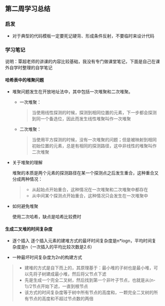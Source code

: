 ## 第二周学习总结

### 启发

- 对于典型的代码模板一定要死记硬背、形成条件反射，不要临时来设计代码

### 学习笔记

说明：覃超老师的讲课的内容比较基础，我没有专门做课堂笔记，下面是自己在课外自学时整理的自学笔记

#### 哈希表中的堆聚问题

- 堆聚问题发生在开放地址法中，其中包括一次堆聚和二次堆聚。

    - 一次堆聚：
        > 当使用线性探测的时候，探测到相同位置的元素，下一步都会探测到同一个备选位，因此而发生线性堆聚叫作一次堆聚

    - 二次堆聚：
        > 当使用平方探测的时候，没有一次堆聚的问题；但是被映射到相同初始位置的元素，总是有相同的探测路径，这中非线性的堆聚叫作二次堆聚

- 关于堆聚的理解

    堆聚的本质是两个元素的探测路径在某一个探测点之后发生重合，这种重合又分成两种情况：
    >   - 从起始点开始重合，这种情况在一次堆聚和二次堆聚中都存在
    >   - 从中间某个探测点开始重合，这种情况只会发生在一次堆聚中
    
- 如何避免堆聚

    使用二次哈希，缺点是哈希比较费时
    
#### 生成二叉堆的时间复杂度

- 逐个插入
    逐个插入元素的建堆方式的最坏时间复杂度是n*logn，平均时间复杂度是n（一次插入的平均比较次数是2.6）

- 一种最坏时间复杂度为2n的构建方式
>    - 建堆的方式是自下而上的，其原理基于：最小堆的子树也是最小堆，可以先将子树建成最小堆，然后将父节点下滤
>    - 先是生成一个完全二叉树，然后找到第一个非叶子节点，也就是从(n-1)/2节点开始下滤，一直到根节点
>    - 该方式的时间复杂度等于树中所有节点的高度和，一颗完全二叉树的所有节点的高度和不超过节点数的两倍
